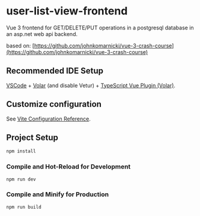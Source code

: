 # user-list-view-frontend

Vue 3 frontend for GET/DELETE/PUT operations in a postgresql database in an asp.net web api backend.

based on: [https://github.com/johnkomarnicki/vue-3-crash-course](https://github.com/johnkomarnicki/vue-3-crash-course)

## Recommended IDE Setup

[VSCode](https://code.visualstudio.com/) + [Volar](https://marketplace.visualstudio.com/items?itemName=Vue.volar) (and disable Vetur) + [TypeScript Vue Plugin (Volar)](https://marketplace.visualstudio.com/items?itemName=Vue.vscode-typescript-vue-plugin).

## Customize configuration

See [Vite Configuration Reference](https://vitejs.dev/config/).

## Project Setup

```sh
npm install
```

### Compile and Hot-Reload for Development

```sh
npm run dev
```

### Compile and Minify for Production

```sh
npm run build
```
